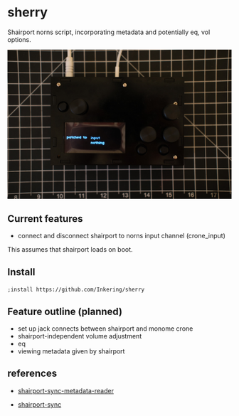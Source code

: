 # sherry
Shairport norns script, incorporating metadata and potentially eq, vol options.

![view of a fates build with options to select input or nothing](docs/demo.jpg)

## Current features

* connect and disconnect shairport to norns input channel (crone_input)

This assumes that shairport loads on boot.

## Install

`;install https://github.com/Inkering/sherry`

## Feature outline (planned)

* set up jack connects between shairport and monome crone
* shairport-independent volume adjustment
* eq
* viewing metadata given by shairport

## references

* [shairport-sync-metadata-reader](https://github.com/mikebrady/shairport-sync-metadata-reader)

* [shairport-sync](https://github.com/mikebrady/shairport-sync-metadata-reader)
